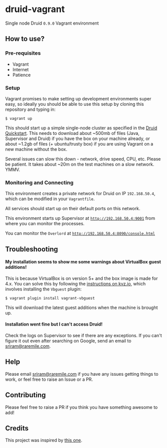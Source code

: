 # druid-vagrant

Single node Druid `0.9.0` Vagrant environment

## How to use?

### Pre-requisites

- Vagrant
- Internet
- Patience

### Setup

Vagrant promises to make setting up development environments super easy, so ideally you should be able to use this setup by cloning this repository and typing in:

    $ vagrant up

This should start up a simple single-node cluster as specified in the [Druid Quickstart](http://druid.io/docs/latest/tutorials/quickstart.html). This needs to download about ~500mb of files (Java, Supervisor and Druid) if you have the box on your machine already, or about ~1.2gb of files (+ ubuntu/trusty box) if you are using Vagrant on a new machine without the box.

Several issues can slow this down - network, drive speed, CPU, etc. Please be patient. It takes about ~20m on the test machines on a slow network. YMMV.

### Monitoring and Connecting

This environment creates a private network for Druid on IP `192.168.50.4`, which can be modified in your `Vagrantfile`. 

All services should start up on their default ports on this network.

This environment starts up Supervisor at [`http://192.168.50.4:9001`](http://192.168.50.4:9001) from where you can monitor the processes.

You can monitor the `Overlord` at [`http://192.168.50.4:8090/console.html`](http://192.168.50.4:8090/console.html)

## Troubleshooting

#### My installation seems to show me some warnings about VirtualBox guest additions!

This is because VirtualBox is on version 5+ and the box image is made for 4.x. You can solve this by following the [instructions on kvz.io](http://kvz.io/blog/2013/01/16/vagrant-tip-keep-virtualbox-guest-additions-in-sync/), which involves installing the `Vbguest` plugin:

	$ vagrant plugin install vagrant-vbguest

This will download the latest guest additions when the machine is brought up.

#### Installation went fine but I can't access Druid!

Check the logs on Supervisor to see if there are any exceptions. If you can't figure it out even after searching on Google, send an email to sriram@raremile.com. 

## Help

Please email sriram@raremile.com if you have any issues getting things to work, or feel free to raise an Issue or a PR.

## Contributing

Please feel free to raise a PR if you think you have something awesome to add!

## Credits

This project was inspired by [this one](https://github.com/boneill42/druid-vagrant).